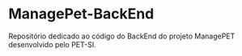 # ManagePet-BackEnd
Repositório dedicado ao código do BackEnd do projeto ManagePET desenvolvido pelo PET-SI.
